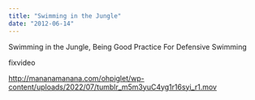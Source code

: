 ```yaml
---
title: "Swimming in the Jungle"
date: "2012-06-14"
---
```


Swimming in the Jungle, Being Good Practice For Defensive Swimming

fixvideo

http://mananamanana.com/ohpiglet/wp-content/uploads/2022/07/tumblr_m5m3yuC4yg1r16syi_r1.mov
